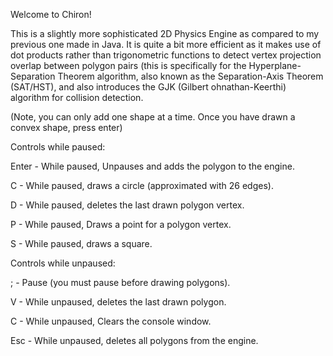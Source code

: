 Welcome to Chiron!

This is a slightly more sophisticated 2D Physics Engine as compared to my previous one made in Java. It is quite a bit more efficient as it makes use of
dot products rather than trigonometric functions to detect vertex projection overlap between polygon pairs (this is specifically for the Hyperplane-Separation Theorem algorithm, also known as the Separation-Axis Theorem (SAT/HST), and also introduces the GJK (Gilbert ohnathan-Keerthi) algorithm for collision detection.

(Note, you can only add one shape at a time. Once you have drawn a convex shape, press enter)

Controls while paused:

Enter - While paused, Unpauses and adds the polygon to the engine.

C - While paused, draws a circle (approximated with 26 edges).

D - While paused, deletes the last drawn polygon vertex.

P - While paused, Draws a point for a polygon vertex.

S - While paused, draws a square.

Controls while unpaused:

; - Pause (you must pause before drawing polygons).

V - While unpaused, deletes the last drawn polygon. 

C - While unpaused, Clears the console window.

Esc - While unpaused, deletes all polygons from the engine.
